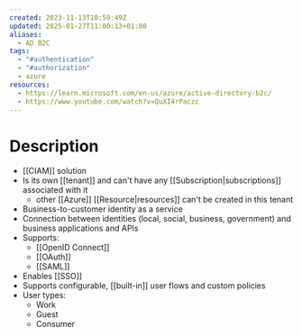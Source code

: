 ```yaml
---
created: 2023-11-13T10:59:49Z
updated: 2025-01-27T11:00:13+01:00
aliases:
  - AD B2C
tags:
  - "#authentication"
  - "#authorization"
  - azure
resources:
  - https://learn.microsoft.com/en-us/azure/active-directory-b2c/
  - https://www.youtube.com/watch?v=QuXI4rPaczc
---
```

# Description
- [[CIAM]] solution
- Is its own [[tenant]] and can't have any [[Subscription|subscriptions]] associated with it
	- other [[Azure]] [[Resource|resources]] can't be created in this tenant
- Business-to-customer identity as a service
- Connection between identities (local, social, business, government) and business applications and APIs
- Supports:
	- [[OpenID Connect]]
	- [[OAuth]]
	- [[SAML]]
- Enables [[SSO]]
- Supports configurable, [[built-in]] user flows and custom policies
- User types:
	- Work
	- Guest
	- Consumer